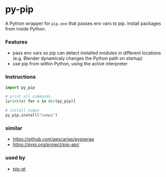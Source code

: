 # py-pip
A Python wrapper for `pip.exe` that passes env vars to pip.
Install packages from inside Python.

### Features
- pass env vars so pip can detect installed modules in different locations (e.g. Blender dynamicaly changes the Python path on startup)
- use pip from within Python, using the active interpreter

### Instructions
```python
import py_pip

# print all commands
[print(x) for x in dir(py_pip)]

# install numpy
py_pip.install("numpy")
```

### similar
- https://github.com/aescarias/pypiwrap
- https://pypi.org/project/pip-api/

### used by
- [pip-qt](https://github.com/hannesdelbeke/pip-qt)

